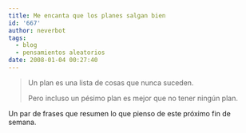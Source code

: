 ```yaml
---
title: Me encanta que los planes salgan bien
id: '667'
author: neverbot
tags:
  - blog
  - pensamientos aleatorios
date: 2008-01-04 00:27:40
---
```


> Un plan es una lista de cosas que nunca suceden.
>
> Pero incluso un pésimo plan es mejor que no tener ningún plan.

Un par de frases que resumen lo que pienso de este próximo fin de semana.
